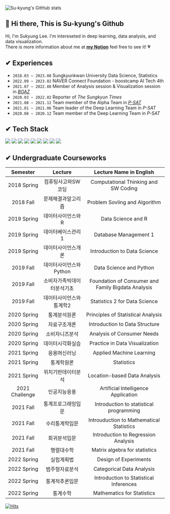 ![Su-kyung's GitHub stats](https://github-readme-stats.vercel.app/api?username=41ow1ives&show_icons=true&theme=vue&count_private=true)



## 🐰 Hi there, This is Su-kyung's Github
Hi, I'm Sukyung Lee. I'm intereseted in deep learning, data analysis, and data visualization.  
There is more information about me at **[my Notion](https://41ow1ives.notion.site/Portfolio-3674b1051709484a9e33a3e50138db1b)** feel free to see it! 💗



## ✔ Experiences
- `2018.03 ~ 2023.08` Sungkyunkwan University Data Science, Statistics
- `2022.09 ~ 2023.02` NAVER Connect Foundation - boostcamp AI Tech 4th
- `2021.07 ~ 2022.08` Member of Analysis session & Visualization session in <i>[BOAZ](https://github.com/BOAZ-bigdata)</i>
- `2020.03 ~ 2022.02` Reporter of <i>The Sungkyun Times</i>
- `2021.08 ~ 2021.12` Team member of the Alpha Team in <i>[P-SAT](https://github.com/p-sat)</i>
- `2021.01 ~ 2021.06` Team leader of the Deep Learning Team in <i>P-SAT</i>
- `2020.08 ~ 2020.12` Team member of the Deep Learning Team in <i>P-SAT</i>



## ✔ Tech Stack
<img src="https://img.shields.io/badge/Python-3776AB?style=flat&logo=Python&logoColor=white"/>  <img src="https://img.shields.io/badge/PyTorch-%23EE4C2C.svg?style=flat&logo=PyTorch&logoColor=white"/>
<img src = "https://img.shields.io/badge/TensorFlow-%23FF6F00.svg?style=flat&logo=TensorFlow&logoColor=white"/> <img src="https://img.shields.io/badge/-streamlit-red?style=flat&logo=Streamlit&logoColor=white"/> <img src = "https://img.shields.io/badge/-selenium-%43B02A?style=flat&logo=selenium&logoColor=white"/> <img src="https://img.shields.io/badge/R-276DC3?style=flat&logo=R&logoColor=white"/> <img src="https://img.shields.io/badge/Tableau-E97627?style=flat&logo=Tableau&logoColor=white"/> <img src="https://img.shields.io/badge/-QGIS-brightgreen?style=flat&logo=Qgis&logoColor=white"/> <img src = "https://img.shields.io/badge/mysql-%2300f.svg?style=flat&logo=mysql&logoColor=white"/>



## ✔ Undergraduate Courseworks
|    Semester    |           Lecture          |               Lecture Name in English              |
|:--------------:|:--------------------------:|:--------------------------------------------------:|
|   2018 Spring  |     컴퓨팅사고와SW코딩     |        Computational Thinking and SW Coding        |
|    2018 Fall   |     문제해결과알고리즘     |            Problem Sovling and Algorithm           |
|   2019 Spring  |      데이터사이언스와R     |                 Data Science and R                 |
|   2019 Spring  |      데이터베이스관리1     |                Database Management 1               |
|   2019 Spring  |     데이터사이언스개론     |            Introduction to Data Science            |
|    2019 Fall   |   데이터사이언스와Python   |               Data Science and Python              |
|    2019 Fall   | 소비자가족빅데이터분석기초 | Foundation of Consumer and Family Bigdata Analysis |
|    2019 Fall   |   데이터사이언스와통계학2  |            Statistics 2 for Data Science           |
|   2020 Spring  |        통계분석원론        |         Principles of Statistical Analysis         |
|   2020 Spring  |        자료구조개론        |           Introduction to Data Structure           |
|   2020 Spring  |       소비자니즈분석       |             Analysis of Consumer Needs             |
|   2020 Spring  |      데이터시각화실습      |           Practice in Data Visualization           |
|   2021 Spring  |        응용머신러닝        |              Applied Machine Learning              |
|   2021 Spring  |         통계학원론         |                     Statistics                     |
|   2021 Spring  |     위치기반데이터분석     |            Location-based Data Analysis            |
| 2021 Challenge |        인공지능응용        |         Artificial Intelligence Application        |
|    2021 Fall   |     통계프로그래밍입문     |       Introduction to statistical programming      |
|    2021 Fall   |       수리통계학입문       |      Introuduction to Mathematical Statistics      |
|    2021 Fall   |        회귀분석입문        |         Introduction to Regression Analysis        |
|    2021 Fall   |         행렬대수학         |            Matrix algebra for statistics           |
|   2022 Spring  |         실험계획법         |                Design of Experiments               |
|   2022 Spring  |       범주형자료분석       |              Categorical Data Analysis             |
|   2022 Spring  |       통계적추론입문       |       Introduction to Statistical Inferences       |
|   2022 Spring  |          통계수학          |             Mathematics for Statistics             |



[![Hits](https://hits.seeyoufarm.com/api/count/incr/badge.svg?url=https%3A%2F%2Fgithub.com%2F41ow1ives&count_bg=%23FFE565&title_bg=%23555555&icon=&icon_color=%23E7E7E7&title=hits&edge_flat=false)](https://hits.seeyoufarm.com)
